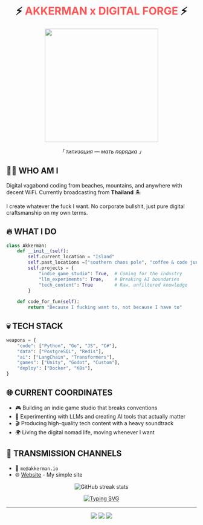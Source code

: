 <h1 align="center">⚡ <span style="color:#FF5555">AKKERMAN x DIGITAL FORGE</span> ⚡</h1>

<div align="center">
  <img src="https://media.giphy.com/media/v1.Y2lkPTc5MGI3NjExNzMzeGZqczBnaDBlMG94eGhrOXNrYTZpa3BuNmdxaDdhN3c2MTg5bSZlcD12MV9pbnRlcm5hbF9naWZfYnlfaWQmY3Q9Zw/077i6AULCXc0FKTj9s/giphy.gif" width="300"/>
  <p><i>「 типизация — мать порядка 」</i></p>
</div>

## 🏴‍☠️ WHO AM I

Digital vagabond coding from beaches, mountains, and anywhere with decent WiFi. Currently broadcasting from **Thailand** 🏝️

I create whatever the fuck I want. No corporate bullshit, just pure digital craftsmanship on my own terms.

## 🔥 WHAT I DO

```python
class Akkerman:
    def __init__(self):
        self.current_location = "Island"
        self.past_locations =["southern chaos pole", "coffee & code jungles", "lost islands of digital nomads"]
        self.projects = {
            "indie_game_studio": True,  # Coming for the industry
            "llm_experiments": True,    # Breaking AI boundaries
            "tech_content": True        # Raw, unfiltered knowledge
        }
        
    def code_for_fun(self):
        return "Because I fucking want to, not because I have to"
```

## 💀 TECH STACK

```python
weapons = {
    "code": ["Python", "Go", "JS", "C#"],
    "data": ["PostgreSQL", "Redis"],
    "ai": ["LangChain", "Transformers"],
    "games": ["Unity", "Godot", "Custom"],
    "deploy": ["Docker", "K8s"],
}
```

## 🌐 CURRENT COORDINATES

- 🎮 Building an indie game studio that breaks conventions
- 🤖 Experimenting with LLMs and creating AI tools that actually matter
- 🎬 Producing high-quality tech content with a heavy soundtrack
- 🌍 Living the digital nomad life, moving whenever I want

## 📡 TRANSMISSION CHANNELS

- 📩 `me@akkerman.io`
- 🌐 [Website](https://akkerman.io) - My simple site

<div align="center">
  
  ![GitHub streak stats](https://streak-stats.demolab.com/?user=mr-akkerman&theme=radical&border=DD2727)
  
  [![Typing SVG](https://readme-typing-svg.herokuapp.com?font=Fira+Code&pause=1000&color=DD2727&center=true&vCenter=true&width=435&lines=Backend+Dev;Game+Creator;AI+Explorer;Digital+Nomad;Type+Enthusiast)](https://git.io/typing-svg)
  
</div>

---

<p align="center">
<img src="https://img.shields.io/badge/Code%20Quality-Aggressive-DD2727?style=flat-square" />
<img src="https://img.shields.io/badge/Status-Roaming-DD2727?style=flat-square" />
<img src="https://img.shields.io/badge/Office-The%20World-DD2727?style=flat-square" />
</p>
